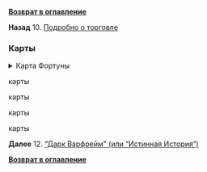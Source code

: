 **[Возврат в оглавление](index.md)**

**Назад** 10. [Подробно о торговле](10.md)



### Карты

<details>
  <summary> Карта Фортуны</summary>
  
![Карта 1](/maps/Karta_Fortuna_07_fragm.png  "Карта Фортуны")
    
</details>




карты

карты

карты

карты

**Далее** 12. [“Дарк Варфрейм" (или “Истинная История”)](12.md)

**[Возврат в оглавление](index.md)**


